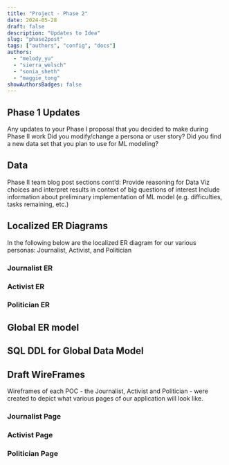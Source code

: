 ```yaml
---
title: "Project - Phase 2"
date: 2024-05-28
draft: false
description: "Updates to Idea"
slug: "phase2post"
tags: ["authors", "config", "docs"]
authors:
  - "melody_yu"
  - "sierra_welsch"
  - "sonia_sheth"
  - "maggie_tong"
showAuthorsBadges: false
---
```


## Phase 1 Updates


Any updates to your Phase I proposal that you decided to make during Phase II work
Did you modify/change a persona or user story?
Did you find a new data set that you plan to use for ML modeling? 

## Data 
Phase II team blog post sections cont’d:
Provide reasoning for Data Viz choices and interpret results in context of big questions of interest
Include information about preliminary implementation of ML model (e.g. difficulties, tasks remaining, etc.)

## Localized ER Diagrams

In the following below are the localized ER diagram for our various personas: Journalist, Activist, and Politician 

### Journalist ER 


### Activist ER


### Politician ER 

## Global ER model


## SQL DDL for Global Data Model

## Draft WireFrames 

Wireframes of each POC - the Journalist, Activist and Politician - were created to depict what various pages of our application will look like. 

### Journalist Page

### Activist Page 

### Politician Page

